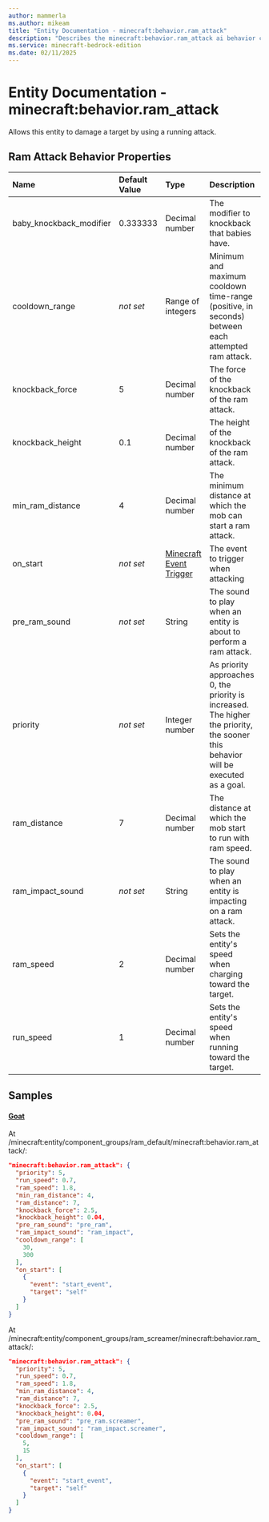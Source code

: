 ```yaml
---
author: mammerla
ms.author: mikeam
title: "Entity Documentation - minecraft:behavior.ram_attack"
description: "Describes the minecraft:behavior.ram_attack ai behavior component"
ms.service: minecraft-bedrock-edition
ms.date: 02/11/2025 
---
```


# Entity Documentation - minecraft:behavior.ram_attack

Allows this entity to damage a target by using a running attack.


## Ram Attack Behavior Properties

|Name       |Default Value |Type |Description |Example Values |
|:----------|:-------------|:----|:-----------|:------------- |
| baby_knockback_modifier | 0.333333 | Decimal number | The modifier to knockback that babies have. |  | 
| cooldown_range | *not set* | Range of integers | Minimum and maximum cooldown time-range (positive, in seconds) between each attempted ram attack. | Goat: `[30,300]`, `[5,15]` | 
| knockback_force | 5 | Decimal number | The force of the knockback of the ram attack. | Goat: `2.5` | 
| knockback_height | 0.1 | Decimal number | The height of the knockback of the ram attack. | Goat: `0.04` | 
| min_ram_distance | 4 | Decimal number | The minimum distance at which the mob can start a ram attack. | Goat: `4` | 
| on_start | *not set* | [Minecraft Event Trigger](../Definitions/NestedTables/triggers.md) | The event to trigger when attacking | Goat: `[{"event":"start_event","target":"self"}]` | 
| pre_ram_sound | *not set* | String | The sound to play when an entity is about to perform a ram attack. | Goat: `"pre_ram"`, `"pre_ram.screamer"` | 
| priority | *not set* | Integer number | As priority approaches 0, the priority is increased. The higher the priority, the sooner this behavior will be executed as a goal. | Goat: `5` | 
| ram_distance | 7 | Decimal number | The distance at which the mob start to run with ram speed. | Goat: `7` | 
| ram_impact_sound | *not set* | String | The sound to play when an entity is impacting on a ram attack. | Goat: `"ram_impact"`, `"ram_impact.screamer"` | 
| ram_speed | 2 | Decimal number | Sets the entity's speed when charging toward the target. | Goat: `1.8` | 
| run_speed | 1 | Decimal number | Sets the entity's speed when running toward the target. | Goat: `0.7` | 

## Samples

#### [Goat](https://github.com/Mojang/bedrock-samples/tree/preview/behavior_pack/entities/goat.json)

At /minecraft:entity/component_groups/ram_default/minecraft:behavior.ram_attack/: 

```json
"minecraft:behavior.ram_attack": {
  "priority": 5,
  "run_speed": 0.7,
  "ram_speed": 1.8,
  "min_ram_distance": 4,
  "ram_distance": 7,
  "knockback_force": 2.5,
  "knockback_height": 0.04,
  "pre_ram_sound": "pre_ram",
  "ram_impact_sound": "ram_impact",
  "cooldown_range": [
    30,
    300
  ],
  "on_start": [
    {
      "event": "start_event",
      "target": "self"
    }
  ]
}
```

At /minecraft:entity/component_groups/ram_screamer/minecraft:behavior.ram_attack/: 

```json
"minecraft:behavior.ram_attack": {
  "priority": 5,
  "run_speed": 0.7,
  "ram_speed": 1.8,
  "min_ram_distance": 4,
  "ram_distance": 7,
  "knockback_force": 2.5,
  "knockback_height": 0.04,
  "pre_ram_sound": "pre_ram.screamer",
  "ram_impact_sound": "ram_impact.screamer",
  "cooldown_range": [
    5,
    15
  ],
  "on_start": [
    {
      "event": "start_event",
      "target": "self"
    }
  ]
}
```
